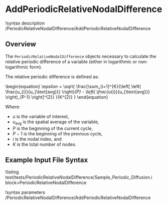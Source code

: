 # AddPeriodicRelativeNodalDifference

!syntax description /PeriodicRelativeNodalDifference/AddPeriodicRelativeNodalDifference

## Overview

The `PeriodicRelativeNodalDifference` objects necessary to calculate the relative periodic difference of a variable (either in logarithmic or non-logarithmic form).

The relative periodic difference is defined as:

\begin{equation}
\epsilon = \sqrt{ \frac{\sum_{i=1}^{K}{\left[ \left( \frac{u_{i}}{u_{\text{avg}}} \right)_{P} - \left( \frac{u_{i}}{u_{\text{avg}}} \right)_{P-1} \right]^{2}} }{K^{2}} }
\end{equation}

Where:

- $u$ is the variable of interest,
- $u_{\text{avg}}$ is the spatial average of the variable,
- $P$ is the beginning of the current cycle,
- $P-1$ is the beginning of the previous cycle,
- $i$ is the nodal index, and
- $K$ is the total number of nodes.

## Example Input File Syntax

!listing test/tests/PeriodicRelativeNodalDifference/Sample_Periodic_Diffusion.i block=PeriodicRelativeNodalDifference

!syntax parameters /PeriodicRelativeNodalDifference/AddPeriodicRelativeNodalDifference
